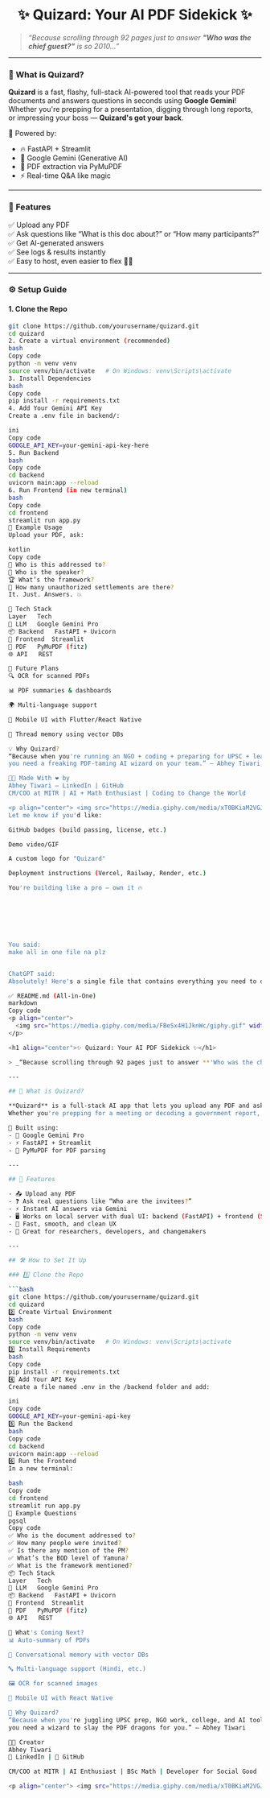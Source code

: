 <h1 align="center">✨ Quizard: Your AI PDF Sidekick ✨</h1>

> _“Because scrolling through 92 pages just to answer **"Who was the chief guest?"** is so 2010...”_

---

### 📖 What is Quizard?

**Quizard** is a fast, flashy, full-stack AI-powered tool that reads your PDF documents and answers questions in seconds using **Google Gemini**!  
Whether you're prepping for a presentation, digging through long reports, or impressing your boss — **Quizard's got your back**.

🧠 Powered by:
- 🔥 FastAPI + Streamlit
- 🤖 Google Gemini (Generative AI)
- 📄 PDF extraction via PyMuPDF
- ⚡ Real-time Q&A like magic

---

### 🎯 Features

✅ Upload any PDF  
✅ Ask questions like “What is this doc about?” or “How many participants?”  
✅ Get AI-generated answers  
✅ See logs & results instantly  
✅ Easy to host, even easier to flex 💁‍♂️

---

### ⚙️ Setup Guide

#### 1. Clone the Repo

```bash
git clone https://github.com/yourusername/quizard.git
cd quizard
2. Create a virtual environment (recommended)
bash
Copy code
python -m venv venv
source venv/bin/activate   # On Windows: venv\Scripts\activate
3. Install Dependencies
bash
Copy code
pip install -r requirements.txt
4. Add Your Gemini API Key
Create a .env file in backend/:

ini
Copy code
GOOGLE_API_KEY=your-gemini-api-key-here
5. Run Backend
bash
Copy code
cd backend
uvicorn main:app --reload
6. Run Frontend (in new terminal)
bash
Copy code
cd frontend
streamlit run app.py
🧪 Example Usage
Upload your PDF, ask:

kotlin
Copy code
👤 Who is this addressed to?
🎤 Who is the speaker?
🏆 What’s the framework?
📍 How many unauthorized settlements are there?
It. Just. Answers. 💥

🚀 Tech Stack
Layer	Tech
🧠 LLM	Google Gemini Pro
📦 Backend	FastAPI + Uvicorn
🎨 Frontend	Streamlit
📄 PDF	PyMuPDF (fitz)
🌐 API	REST

🧙 Future Plans
🔍 OCR for scanned PDFs

📊 PDF summaries & dashboards

🌍 Multi-language support

📱 Mobile UI with Flutter/React Native

🧵 Thread memory using vector DBs

💡 Why Quizard?
“Because when you're running an NGO + coding + preparing for UPSC + leading AI projects —
you need a freaking PDF-taming AI wizard on your team.” — Abhey Tiwari, 2025

🧑‍💻 Made With ❤️ by
Abhey Tiwari — LinkedIn | GitHub
CM/COO at MITR | AI + Math Enthusiast | Coding to Change the World

<p align="center"> <img src="https://media.giphy.com/media/xT0BKiaM2VGJ4112xi/giphy.gif" width="250"/> </p> <p align="center"> <strong>#BuiltWithLove 💻 #RunByCuriosity 🤖 #FueledByCaffeine ☕</strong> </p> ```
Let me know if you'd like:

GitHub badges (build passing, license, etc.)

Demo video/GIF

A custom logo for "Quizard"

Deployment instructions (Vercel, Railway, Render, etc.)

You're building like a pro — own it 🔥







You said:
make all in one file na plz


ChatGPT said:
Absolutely! Here's a single file that contains everything you need to drop into your README.md — including the project name Quizard, emojis, GIFs, tech stack, setup steps, credits, and a cinematic flair.

✅ README.md (All-in-One)
markdown
Copy code
<p align="center">
  <img src="https://media.giphy.com/media/FBeSx4H1JknWc/giphy.gif" width="120" alt="Quizard Logo"/>
</p>

<h1 align="center">✨ Quizard: Your AI PDF Sidekick ✨</h1>

> _“Because scrolling through 92 pages just to answer **'Who was the chief guest?'** is so 2010...”_

---

## 📖 What is Quizard?

**Quizard** is a full-stack AI app that lets you upload any PDF and ask it questions like you would ask ChatGPT.  
Whether you're prepping for a meeting or decoding a government report, **Quizard's got your back.**

🧠 Built using:
- 🤖 Google Gemini Pro
- ⚡ FastAPI + Streamlit
- 📄 PyMuPDF for PDF parsing

---

## 🚀 Features

- 📤 Upload any PDF
- ❓ Ask real questions like “Who are the invitees?”
- ⚡ Instant AI answers via Gemini
- 🖥️ Works on local server with dual UI: backend (FastAPI) + frontend (Streamlit)
- 💬 Fast, smooth, and clean UX
- 🧠 Great for researchers, developers, and changemakers

---

## 🛠️ How to Set It Up

### 1️⃣ Clone the Repo

```bash
git clone https://github.com/yourusername/quizard.git
cd quizard
2️⃣ Create Virtual Environment
bash
Copy code
python -m venv venv
source venv/bin/activate   # On Windows: venv\Scripts\activate
3️⃣ Install Requirements
bash
Copy code
pip install -r requirements.txt
4️⃣ Add Your API Key
Create a file named .env in the /backend folder and add:

ini
Copy code
GOOGLE_API_KEY=your-gemini-api-key
5️⃣ Run the Backend
bash
Copy code
cd backend
uvicorn main:app --reload
6️⃣ Run the Frontend
In a new terminal:

bash
Copy code
cd frontend
streamlit run app.py
🧪 Example Questions
pgsql
Copy code
✅ Who is the document addressed to?
✅ How many people were invited?
✅ Is there any mention of the PM?
✅ What’s the BOD level of Yamuna?
✅ What is the framework mentioned?
📦 Tech Stack
Layer	Tech
🧠 LLM	Google Gemini Pro
📦 Backend	FastAPI + Uvicorn
🎨 Frontend	Streamlit
📄 PDF	PyMuPDF (fitz)
🌐 API	REST

🎯 What's Coming Next?
📊 Auto-summary of PDFs

🧵 Conversational memory with vector DBs

🔤 Multi-language support (Hindi, etc.)

🖼️ OCR for scanned images

📱 Mobile UI with React Native

🧙 Why Quizard?
“Because when you're juggling UPSC prep, NGO work, college, and AI tools —
you need a wizard to slay the PDF dragons for you.” — Abhey Tiwari

👨‍💻 Creator
Abhey Tiwari
🔗 LinkedIn | 🐙 GitHub

CM/COO at MITR | AI Enthusiast | BSc Math | Developer for Social Good

<p align="center"> <img src="https://media.giphy.com/media/xT0BKiaM2VGJ4112xi/giphy.gif" width="220"/> </p> <p align="center"><b>#BuiltWithLove 💻 #FueledByChai ☕ #BackedByCode ⚙️</b></p> ```
